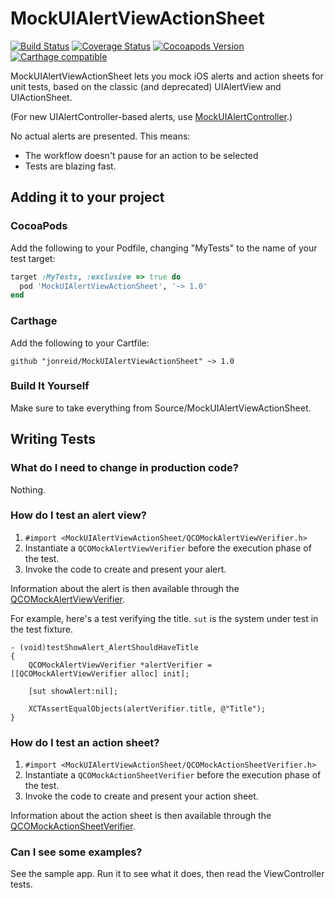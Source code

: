 # MockUIAlertViewActionSheet

[![Build Status](https://travis-ci.org/jonreid/MockUIAlertViewActionSheet.svg?branch=master)](https://travis-ci.org/jonreid/MockUIAlertViewActionSheet)
[![Coverage Status](https://coveralls.io/repos/jonreid/MockUIAlertViewActionSheet/badge.svg?branch=master&service=github)](https://coveralls.io/github/jonreid/MockUIAlertViewActionSheet?branch=master)
[![Cocoapods Version](https://cocoapod-badges.herokuapp.com/v/MockUIAlertViewActionSheet/badge.png)](https://cocoapods.org/pods/MockUIAlertViewActionSheet)
[![Carthage compatible](https://img.shields.io/badge/Carthage-compatible-4BC51D.svg?style=flat)](https://github.com/Carthage/Carthage)

MockUIAlertViewActionSheet lets you mock iOS alerts and action sheets for unit
tests, based on the classic (and deprecated) UIAlertView and UIActionSheet.

(For new UIAlertController-based alerts, use
[MockUIAlertController](https://github.com/jonreid/MockUIAlertController).)

No actual alerts are presented. This means:

* The workflow doesn't pause for an action to be selected
* Tests are blazing fast.

## Adding it to your project

### CocoaPods

Add the following to your Podfile, changing "MyTests" to the name of your test target:

```ruby
target :MyTests, :exclusive => true do
  pod 'MockUIAlertViewActionSheet', '~> 1.0'
end
```

### Carthage

Add the following to your Cartfile:

```
github "jonreid/MockUIAlertViewActionSheet" ~> 1.0
```

### Build It Yourself

Make sure to take everything from Source/MockUIAlertViewActionSheet.


## Writing Tests
 
### What do I need to change in production code?

Nothing.

### How do I test an alert view?

1. `#import <MockUIAlertViewActionSheet/QCOMockAlertViewVerifier.h>`
2. Instantiate a `QCOMockAlertViewVerifier` before the execution phase of the test.
3. Invoke the code to create and present your alert.

Information about the alert is then available through the
[QCOMockAlertViewVerifier](https://github.com/jonreid/MockUIAlertViewActionSheet/blob/master/Source/MockUIAlertViewActionSheet/QCOMockAlertViewVerifier.h).

For example, here's a test verifying the title. `sut` is the system under test
in the test fixture.

```obj-c
- (void)testShowAlert_AlertShouldHaveTitle
{
    QCOMockAlertViewVerifier *alertVerifier = [[QCOMockAlertViewVerifier alloc] init];

    [sut showAlert:nil];

    XCTAssertEqualObjects(alertVerifier.title, @"Title");
}
```

### How do I test an action sheet?

1. `#import <MockUIAlertViewActionSheet/QCOMockActionSheetVerifier.h>`
2. Instantiate a `QCOMockActionSheetVerifier` before the execution phase of the test.
3. Invoke the code to create and present your action sheet.

Information about the action sheet is then available through the
[QCOMockActionSheetVerifier](https://github.com/jonreid/MockUIAlertViewActionSheet/blob/master/Source/MockUIAlertViewActionSheet/QCOMockActionSheetVerifier.h).

### Can I see some examples?

See the sample app. Run it to see what it does, then read the ViewController tests.
